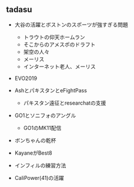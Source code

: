 

## tadasu
- 大谷の活躍とボストンのスポーツが強すぎる問題
  - トラウトの仰天ホームラン
  - そこからのアメスポのドラフト
  - 架空の人々
  - メーリス
  - インターネット老人、メーリス

- EVO2019
- AshとパキスタンとeFightPass
  - パキスタン遠征とresearchatの支援
- GO1とソニフォのアングル
  - GO1のMK11配信
- ボンちゃんの乾杯
- KayaneがBest8
- インフィルの練習方法
- CaliPower(41)の活躍

